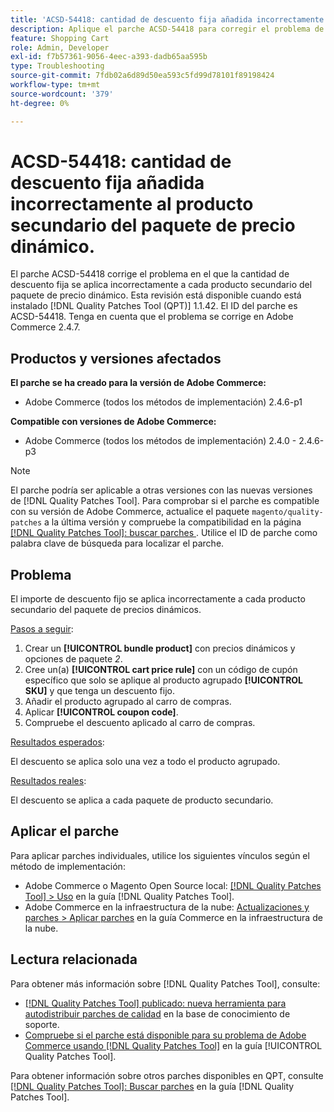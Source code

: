 ```yaml
---
title: 'ACSD-54418: cantidad de descuento fija añadida incorrectamente al producto secundario del paquete de precio dinámico'
description: Aplique el parche ACSD-54418 para corregir el problema de Adobe Commerce en el que la cantidad de descuento fija se aplica incorrectamente a cada producto secundario del paquete de precio dinámico.
feature: Shopping Cart
role: Admin, Developer
exl-id: f7b57361-9056-4eec-a393-dadb65aa595b
type: Troubleshooting
source-git-commit: 7fdb02a6d89d50ea593c5fd99d78101f89198424
workflow-type: tm+mt
source-wordcount: '379'
ht-degree: 0%

---
```


# ACSD-54418: cantidad de descuento fija añadida incorrectamente al producto secundario del paquete de precio dinámico.

El parche ACSD-54418 corrige el problema en el que la cantidad de descuento fija se aplica incorrectamente a cada producto secundario del paquete de precio dinámico. Esta revisión está disponible cuando está instalado [!DNL Quality Patches Tool (QPT)] 1.1.42. El ID del parche es ACSD-54418. Tenga en cuenta que el problema se corrige en Adobe Commerce 2.4.7.

## Productos y versiones afectados

**El parche se ha creado para la versión de Adobe Commerce:**

* Adobe Commerce (todos los métodos de implementación) 2.4.6-p1

**Compatible con versiones de Adobe Commerce:**

* Adobe Commerce (todos los métodos de implementación) 2.4.0 - 2.4.6-p3

>[!NOTE]
>
>El parche podría ser aplicable a otras versiones con las nuevas versiones de [!DNL Quality Patches Tool]. Para comprobar si el parche es compatible con su versión de Adobe Commerce, actualice el paquete `magento/quality-patches` a la última versión y compruebe la compatibilidad en la página [[!DNL Quality Patches Tool]: buscar parches ](https://experienceleague.adobe.com/tools/commerce-quality-patches/index.html). Utilice el ID de parche como palabra clave de búsqueda para localizar el parche.

## Problema

El importe de descuento fijo se aplica incorrectamente a cada producto secundario del paquete de precios dinámicos.

<u>Pasos a seguir</u>:

1. Crear un **[!UICONTROL bundle product]** con precios dinámicos y opciones de paquete *2*.
1. Cree un(a) **[!UICONTROL cart price rule]** con un código de cupón específico que solo se aplique al producto agrupado **[!UICONTROL SKU]** y que tenga un descuento fijo.
1. Añadir el producto agrupado al carro de compras.
1. Aplicar **[!UICONTROL coupon code]**.
1. Compruebe el descuento aplicado al carro de compras.

<u>Resultados esperados</u>:

El descuento se aplica solo una vez a todo el producto agrupado.

<u>Resultados reales</u>:

El descuento se aplica a cada paquete de producto secundario.

## Aplicar el parche

Para aplicar parches individuales, utilice los siguientes vínculos según el método de implementación:

* Adobe Commerce o Magento Open Source local: [[!DNL Quality Patches Tool] > Uso](/help/tools/quality-patches-tool/usage.md) en la guía [!DNL Quality Patches Tool].
* Adobe Commerce en la infraestructura de la nube: [Actualizaciones y parches > Aplicar parches](https://experienceleague.adobe.com/docs/commerce-cloud-service/user-guide/develop/upgrade/apply-patches.html) en la guía Commerce en la infraestructura de la nube.

## Lectura relacionada

Para obtener más información sobre [!DNL Quality Patches Tool], consulte:

* [[!DNL Quality Patches Tool] publicado: nueva herramienta para autodistribuir parches de calidad](https://experienceleague.adobe.com/en/docs/commerce-operations/tools/quality-patches-tool/quality-patches-tool-to-self-serve-quality-patches) en la base de conocimiento de soporte.
* [Compruebe si el parche está disponible para su problema de Adobe Commerce usando [!DNL Quality Patches Tool]](/help/tools/quality-patches-tool/patches-available-in-qpt/check-patch-for-magento-issue-with-magento-quality-patches.md) en la guía [!UICONTROL Quality Patches Tool].


Para obtener información sobre otros parches disponibles en QPT, consulte [[!DNL Quality Patches Tool]: Buscar parches](https://experienceleague.adobe.com/tools/commerce-quality-patches/index.html) en la guía [!DNL Quality Patches Tool].
